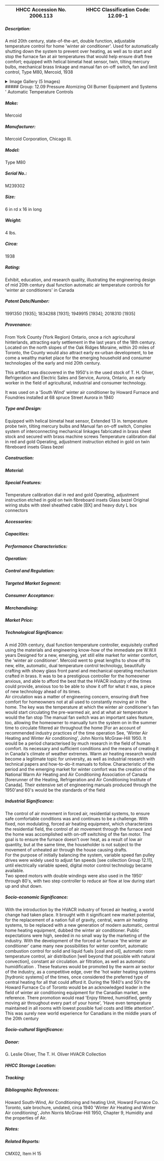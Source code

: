 | **HHCC Accession No. 2006.113** |**HHCC Classification Code:  12.09-1**|
| ----------- | ----------- |
##### Description:
A mid 20th century, state-of-the-art, double function, adjustable temperature control for  home 'winter air conditioner'. Used for automatically shutting down the system to prevent over heating, as well as to start and stop the furnace fan at air temperatures that would help ensure draft free comfort; equipped with helical bimetal heat sensor, twin, tilting mercury bulbs, mechanical brass linkage and manual fan on-off switch, fan and limit control, Type M80, Mercoid, 1938


<details>
	<summary>Image Gallery (5 Images)</summary>
<div class="gallery gallery-wrapper--full" contenteditable="false" data-is-empty="false" data-translation="Add images" data-columns="6">
<figure class="gallery__item"><a href="#DOMAIN_NAME#gallery/12.09-1.jpg" data-size="2065x1314"><img src="#DOMAIN_NAME#gallery/12.09-1-thumbnail.jpg" alt=""></a></figure>
<figure class="gallery__item"><a href="#DOMAIN_NAME#gallery/12.09-1a.jpg" data-size="2097x1646"><img src="#DOMAIN_NAME#gallery/12.09-1a-thumbnail.jpg" alt=""></a></figure>
<figure class="gallery__item"><a href="#DOMAIN_NAME#gallery/12.09-1b.jpg" data-size="1526x785"><img src="#DOMAIN_NAME#gallery/12.09-1b-thumbnail.jpg" alt=""></a></figure>
<figure class="gallery__item"><a href="#DOMAIN_NAME#gallery/12.09-1c.jpg" data-size="1896x1481"><img src="#DOMAIN_NAME#gallery/12.09-1c-thumbnail.jpg" alt=""></a></figure>
<figure class="gallery__item"><a href="#DOMAIN_NAME#gallery/12.09-1d.jpg" data-size="1767x859"><img src="#DOMAIN_NAME#gallery/12.09-1d-thumbnail.jpg" alt=""></a></figure>
</div>
</details>
##### Group:
12.09 Pressure Atomizing Oil Burner Equipment and Systems ' Automatic Temperature Controls

##### Make:
Mercoid

##### Manufacturer:
Mercoid Corporation, Chicago Ill.

##### Model:
Type M80

##### Serial No.:
M239302

##### Size:
6 in rd x 16 in long

##### Weight:
4 lbs.

##### Circa:
1938

##### Rating:
Exhibit, education, and research quality, illustrating the engineering design of mid 20th century dual function automatic air temperature controls for 'winter air conditioners' in Canada

##### Patent Date/Number:
1991350 [1935]; 1834288 [1931]; 1949915 [1934]; 2018310 [1935]

##### Provenance:
From York County (York Region) Ontario, once a rich agricultural hinterlands, attracting early settlement in the last years of the 18th century. Located on the north slopes of the Oak Ridges Moraine, within 20 miles of Toronto, the County would also attract early ex-urban development, to be come a wealthy market place for the emerging household and consumer technologies of the early and mid 20th century. 

This artifact was discovered in the 1950's in the used stock of T. H. Oliver, Refrigeration and Electric Sales and Service, Aurora, Ontario, an early worker in the field of agricultural, industrial and consumer technology. 

It was used on a 'South Wind' winter air conditioner by Howard Furnace and Foundries installed at 68 spruce Street Aurora in 1940

##### Type and Design:
Equipped with helical bimetal heat sensor, 
Extended 13 in. temperature probe twin, tilting mercury bulbs and 
Manual fan on-off switch, 
Complex system of interconnecting mechanical linkages fabricated in brass sheet stock and secured with brass machine screws 
Temperature calibration dial in red and gold
Operating, adjustment instruction etched in gold on twin fibreboard insets 
Glass bezel

##### Construction:


##### Material:


##### Special Features:
Temperature calibration dial in red and gold
Operating, adjustment instruction etched in gold on twin fibreboard insets 
Glass bezel 
Original wiring stubs with steel sheathed cable [BX] and heavy duty L box connectors

##### Accessories:


##### Capacities:


##### Performance Characteristics:


##### Operation:


##### Control and Regulation:


##### Targeted Market Segment:


##### Consumer Acceptance:


##### Merchandising:


##### Market Price:


##### Technological Significance:
A mid 20th century, dual function temperature controller, exquisitely crafted using the materials and engineering know-how of the immediate pre W.W.II years
Designed for a new, emerging, yet still elite market for winter comfort, the 'winter air conditioner'. Mercoid went to great lengths to show off its new, elite, automatic, dual temperature control technology, beautifully crafting with showy glass front panel and mechanical operating mechanism crafted in brass. It was to be a prestigious controller for the homeowner anxious, and able to afford the best that the HVACR industry of the times could provide, anxious too to be able to show it off for what it was, a piece of new technology ahead of its times.       
Air circulation was a matter of engineering concern, ensuring draft free comfort for homeowners not at all used to constantly moving air in the home. The key was the temperature at which the winter air conditioner's fan would start circulating the pre-warmed air, and at what air temperature would the fan stop 
The manual fan switch was an important sales feature, too, allowing the homeowner to manually turn the system on in the summer time to circulate filtered air throughout the home [For an account of recommended industry practices of the time operation See,  'Winter Air Heating and Winter Air conditioning', John Norris McGraw-Hill 1950.
It would be a period characterised by much research in the field of human comfort. its necessary and sufficient conditions  and the means of creating it in Canada's climate of weather extremes. Warm air heating research would become a legitimate topic for university, as well as industrial research with technical papers and how-to-do-it manuals to follow. 
Characteristic of the period and the emerging market for winter comfort was the creation of the National Warm Air Heating and Air Conditioning Association of Canada [forerunner of the Heating, Refrigeration and Air Conditioning  Institute of Canada]. Their extensive set of engineering manuals produced through the 1950'and 60's would be the standards of the field

##### Industrial Significance:
The control of air movement in forced air, residential systems, to ensure safe comfortable conditions was and continues to be a challenge. With fixed, non modulating, forced air heating equipment, which characterizes the residential field, the control of air movement through the furnace and the home was accomplished with on-off switching of the fan motor. The goal is to ensure the furnace doesn't over heat, as a result of low air quantity, but at the same time, the householder is not subject to the movement of unheated air through the house causing drafts.  
For the purpose of initially balancing the system, variable speed fan pulley drives were widely used to adjust fan speeds [see collection Group 12.11], until electrically variable speed, digital motor control technology became available.  
Two speed motors with double windings were also used in the 1950' through 80's, with two step controller to reduce air flow at low during start up and shut down.

##### Socio-economic Significance:
With the introduction by the HVACR industry of forced air heating, a world change had taken place. It brought with it significant new market potential, for the replacement of a nation full of gravity, central, warm air heating systems, to be replaced with a new generation of modern automatic, central home heating equipment, dubbed the winter air conditioner. Public expectations were high, seeded in no small way by the marketing of the industry.
With the development of the forced air furnace 'the winter air conditioner' came many new possibilities for winter comfort, automatic combustion control for solid and liquid fuels [coal and oil], automatic room temperature control, air distribution [well beyond that possible with natural convection], constant air circulation. air filtration, as well as automatic humidification . These features would be promoted by the warm air sector of the industry, as a competitive edge, over the 'hot water heating systems [hydronic systems] of the times, once considered the preferred type of central heating for all that could afford it. 
During the 1940's and 50's the Howard Furnace Co of Toronto would be an acknowledged leader in the field of winter air conditioning equipment for the Canadian market, see reference. There promotion would read 'Enjoy filtered, humidified, gently moving air throughout every part of your home', 'Have even temperature maintained in all rooms with lowest possible fuel costs and little attention". This was surely new world experience for Canadians in the middle years of the 20th century

##### Socio-cultural Significance:


##### Donor:
G. Leslie Oliver, The T. H. Oliver HVACR Collection

##### HHCC Storage Location:


##### Tracking:


##### Bibliographic References:
Howard South-Wind, Air Conditioning and heating Unit, Howard Furnace Co. Toronto, sale brochure, undated, circa 1940 
'Winter Air Heating and Winter Air conditioning', John Norris McGraw-Hill 1950, Chapter 9, Humidity and the properties of Air.

##### Notes:


##### Related Reports:
CMX02, Item H 15

